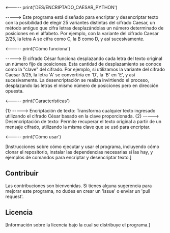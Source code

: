<----- print('DES/ENCRIPTADO_CAESAR_PYTHON')

-----> Este programa está diseñado para encriptar y desencriptar texto con la posibilidad de elegir 25 variantes distintas del cifrado Caesar, un método antiguo que cifra letras desplazándolas un número determinado de posiciones en el alfabeto. Por ejemplo, con la variante del cifrado Caesar 2/25, la letra A se cifra como C, la B como D, y así sucesivamente.

<----- print('Cómo funciona')

-----> El cifrado César funciona desplazando cada letra del texto original un número fijo de posiciones. Esta cantidad de desplazamiento se conoce como la "clave" del cifrado. Por ejemplo, si utilizamos la variante del cifrado Caesar 3/25, la letra 'A' se convertiría en 'D', la 'B' en 'E', y así sucesivamente. La desencriptación se realiza invirtiendo el proceso, desplazando las letras el mismo número de posiciones pero en dirección opuesta.

<----- print('Características')

{1} -----> Encriptación de texto: Transforma cualquier texto ingresado utilizando el cifrado César basado en la clave proporcionada.
{2} -----> Desencriptación de texto: Permite recuperar el texto original a partir de un mensaje cifrado, utilizando la misma clave que se usó para encriptar.

<----- print('Cómo usar')

[Instrucciones sobre cómo ejecutar y usar el programa, incluyendo cómo clonar el repositorio, instalar las dependencias necesarias si las hay, y ejemplos de comandos para encriptar y desencriptar texto.]

## Contribuir

Las contribuciones son bienvenidas. Si tienes alguna sugerencia para mejorar este programa, no dudes en crear un 'issue' o enviar un 'pull request'.

## Licencia

[Información sobre la licencia bajo la cual se distribuye el programa.]
